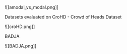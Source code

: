 
![[amodal_vs_modal.png]]


Datasets evaluated on 
CroHD - Crowd of Heads Dataset


![[croHD.png]]

BADJA

![[BADJA.png]]